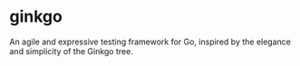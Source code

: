 # ginkgo
An agile and expressive testing framework for Go, inspired by the elegance and simplicity of the Ginkgo tree.
